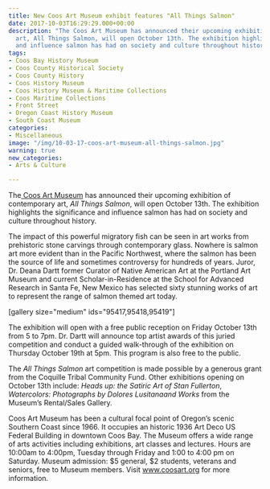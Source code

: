 ```yaml
---
title: New Coos Art Museum exhibit features "All Things Salmon"
date: 2017-10-03T16:29:29.000+00:00
description: "The Coos Art Museum has announced their upcoming exhibition of contemporary
  art, All Things Salmon, will open October 13th. The exhibition highlights the significance
  and influence salmon has had on society and culture throughout history.\n\n"
tags:
- Coos Bay History Museum
- Coos County Historical Society
- Coos County History
- Coos History Museum
- Coos History Museum & Maritime Collections
- Coos Maritime Collections
- Front Street
- Oregon Coast History Museum
- South Coast Museum
categories:
- Miscellaneous
image: "/img/10-03-17-coos-art-museum-all-things-salmon.jpg"
warning: true
new_categories:
- Arts & Culture

---
```

The<a href="https://www.coosart.org/"> Coos Art Museum</a> has announced their upcoming exhibition of contemporary art, <em>All Things Salmon</em>, will open October 13th. The exhibition highlights the significance and influence salmon has had on society and culture throughout history.

The impact of this powerful migratory fish can be seen in art works from prehistoric stone carvings through contemporary glass. Nowhere is salmon art more evident than in the Pacific Northwest, where the salmon has been the source of life and sometimes controversy for hundreds of years. Juror, Dr. Deana Dartt former Curator of Native American Art at the Portland Art Museum and current Scholar-in-Residence at the School for Advanced Research in Santa Fe, New Mexico has selected sixty stunning works of art to represent the range of salmon themed art today.

[gallery size="medium" ids="95417,95418,95419"]

The exhibition will open with a free public reception on Friday October 13th from 5 to 7pm. Dr. Dartt will announce top artist awards of this juried competition and conduct a guided walk-through of the exhibition on Thursday October 19th at 5pm. This program is also free to the public.

The <em>All Things Salmon</em> art competition is made possible by a generous grant from the Coquille Tribal Community Fund. Other exhibitions opening on October 13th include: <em>Heads up: the Satiric Art of Stan Fullerton</em>, <em>Watercolors: Photographs by Dolores Lusitanaand Works</em> from the Museum’s Rental/Sales Gallery.

Coos Art Museum has been a cultural focal point of Oregon’s scenic Southern Coast since 1966. It occupies an historic 1936 Art Deco US Federal Building in downtown Coos Bay. The Museum offers a wide range of arts activities including exhibitions, art classes and lectures. Hours are 10:00am to 4:00pm, Tuesday through Friday and 1:00 to 4:00 pm on Saturday. Museum admission: $5 general, $2 students, veterans and seniors, free to Museum members. Visit <a href="https://www.coosart.org/">www.coosart.org</a> for more information.
